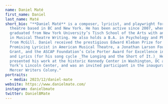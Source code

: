 ```yaml
---
name: Daniel Maté
first_name: Daniel
last_name: Maté
short_bio: "**Daniel Maté** is a composer, lyricist, and playwright for musical
  theatre based in BC and New York. He has been active since 2007, when he
  graduated from New York University’s Tisch School of the Arts with an M.F.A.
  in Musical Theatre Writing. He also holds a B.A. in Psychology and Philosophy
  from McGill. Daniel received the prestigious Edward Kleban Prize for Most
  Promising Lyricist in American Musical Theatre, a Jonathan Larson Foundation
  Grant, and the ASCAP Foundation’s Cole Porter Award for Excellence in Music
  and Lyrics (for his song cycle _The Longing and the Short of It.)_ He has
  presented his work at the historic Kennedy Center in Washington, DC and New
  York’s Lincoln Center, and was an invited participant in the inaugural Johnny
  Mercer Writers Colony."
portraits:
  - media: 2023/12/daniel-mate
website: https://www.danielmate.com/
instagram: danielbmate
twitter: DanielBMate
---
```


